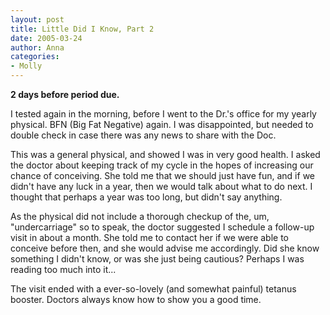 ```yaml
---
layout: post
title: Little Did I Know, Part 2
date: 2005-03-24
author: Anna
categories:
- Molly
---
```


**2 days before period due.**

I tested again in the morning, before I went to the Dr.'s office for my yearly physical. BFN (Big Fat Negative) again. I was disappointed, but needed to double check in case there was any news to share with the Doc.

This was a general physical, and showed I was in very good health. I asked the doctor about keeping track of my cycle in the hopes of increasing our chance of conceiving. She told me that we should just have fun, and if we didn't have any luck in a year, then we would talk about what to do next. I thought that perhaps a year was too long, but didn't say anything.

As the physical did not include a thorough checkup of the, um, "undercarriage" so to speak, the doctor suggested I schedule a follow-up visit in about a month. She told me to contact her if we were able to conceive before then, and she would advise me accordingly. Did she know something I didn't know, or was she just being cautious? Perhaps I was reading too much into it...

The visit ended with a ever-so-lovely (and somewhat painful) tetanus booster. Doctors always know how to show you a good time.